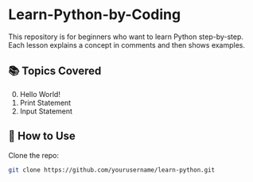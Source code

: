 # Learn-Python-by-Coding

This repository is for beginners who want to learn Python step-by-step.  
Each lesson explains a concept in comments and then shows examples.

## 📚 Topics Covered
0. Hello World!
1. Print Statement
2. Input Statement

## 🚀 How to Use

Clone the repo:

```bash
git clone https://github.com/yourusername/learn-python.git
```
